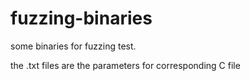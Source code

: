 # fuzzing-binaries
some binaries for fuzzing test.

the .txt files are the parameters for corresponding C file
